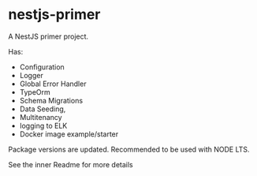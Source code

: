 # nestjs-primer
A NestJS primer project.

Has:
* Configuration
* Logger
* Global Error Handler
* TypeOrm
* Schema Migrations
* Data Seeding,
* Multitenancy 
* logging to ELK
* Docker image example/starter

Package versions are updated.
Recommended to be used with NODE LTS.

See the inner Readme for more details